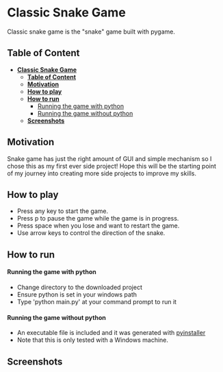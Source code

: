 # **Classic Snake Game**
Classic snake game is the "snake" game built with pygame.

## **Table of Content**
- [**Classic Snake Game**](#classic-snake-game)
  - [**Table of Content**](#table-of-content)
  - [**Motivation**](#motivation)
  - [**How to play**](#how-to-play)
  - [**How to run**](#how-to-run)
      - [Running the game with python](#running-the-game-with-python)
      - [Running the game without python](#running-the-game-without-python)
  - [**Screenshots**](#screenshots)

## **Motivation**
Snake game has just the right amount of GUI and simple mechanism so I chose this as my first ever side project! Hope this will be the starting point of my journey into creating more side projects to improve my skills.
## **How to play**
- Press any key to start the game.
- Press p to pause the game while the game is in progress.
- Press space when you lose and want to restart the game.
- Use arrow keys to control the direction of the snake.
## **How to run**
#### Running the game with python
- Change directory to the downloaded project
- Ensure python is set in your windows path
- Type 'python main.py' at your command prompt to run it
#### Running the game without python
- An executable file is included and it was generated with [pyinstaller](https://www.pyinstaller.org/)
- Note that this is only tested with a Windows machine.

## **Screenshots**
